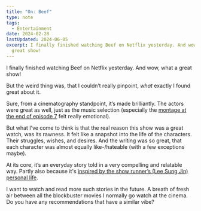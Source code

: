 ```yaml
---
title: "On: Beef"
type: note
tags:
  - Entertainment
date: 2024-02-28
lastUpdated: 2024-06-05
excerpt: I finally finished watching Beef on Netflix yesterday. And wow, what a
  great show!
---
```


I finally finished watching Beef on Netflix yesterday. And wow, what a great show!

But the weird thing was, that I couldn’t really pinpoint, _what_ exactly I found great about it.

Sure, from a cinematography standpoint, it’s made brilliantly. The actors were great as well, just as the music selection (especially the [montage at the end of episode 7](https://www.youtube.com/watch?v=5GU3CuhkTyU) felt really emotional).

But what I’ve come to think is that the real reason this show was a great watch, was its rawness. It felt like a snapshot into the life of the characters. Their struggles, wishes, and desires. And the writing was so great, that each character was almost equally like-/hateable (with a few exceptions maybe).

At its core, it’s an everyday story told in a very compelling and relatable way. Partly also because it's [inspired by the show runner’s (Lee Sung Jin) personal life](https://www.netflix.com/tudum/articles/lee-sung-jin-beef-series-inspiration).

I want to watch and read more such stories in the future. A breath of fresh air between all the blockbuster movies I normally go watch at the cinema.
Do you have any recommendations that have a similar vibe?
